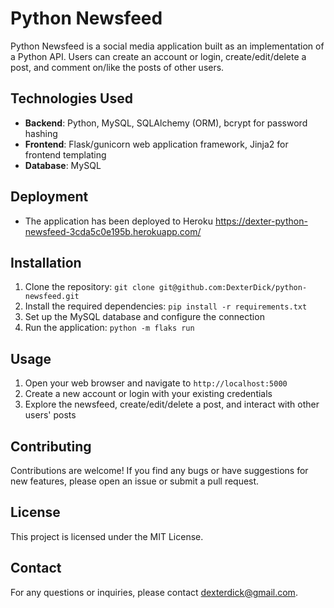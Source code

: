 # Python Newsfeed

Python Newsfeed is a social media application built as an implementation of a Python API. Users can create an account or login, create/edit/delete a post, and comment on/like the posts of other users.

## Technologies Used

-   **Backend**: Python, MySQL, SQLAlchemy (ORM), bcrypt for password hashing
-   **Frontend**: Flask/gunicorn web application framework, Jinja2 for frontend templating
-   **Database**: MySQL

## Deployment

-   The application has been deployed to Heroku https://dexter-python-newsfeed-3cda5c0e195b.herokuapp.com/

## Installation

1. Clone the repository: `git clone git@github.com:DexterDick/python-newsfeed.git`
2. Install the required dependencies: `pip install -r requirements.txt`
3. Set up the MySQL database and configure the connection
4. Run the application: `python -m flaks run`

## Usage

1. Open your web browser and navigate to `http://localhost:5000`
2. Create a new account or login with your existing credentials
3. Explore the newsfeed, create/edit/delete a post, and interact with other users' posts

## Contributing

Contributions are welcome! If you find any bugs or have suggestions for new features, please open an issue or submit a pull request.

## License

This project is licensed under the MIT License.

## Contact

For any questions or inquiries, please contact dexterdick@gmail.com.
